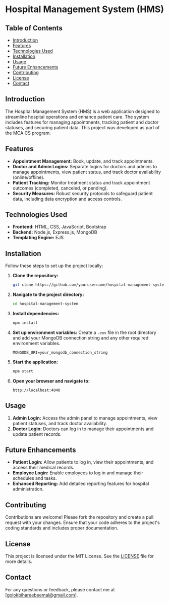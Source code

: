 # Hospital Management System (HMS)

## Table of Contents
- [Introduction](#introduction)
- [Features](#features)
- [Technologies Used](#technologies-used)
- [Installation](#installation)
- [Usage](#usage)
- [Future Enhancements](#future-enhancements)
- [Contributing](#contributing)
- [License](#license)
- [Contact](#contact)

## Introduction
The Hospital Management System (HMS) is a web application designed to streamline hospital operations and enhance patient care. The system includes features for managing appointments, tracking patient and doctor statuses, and securing patient data. This project was developed as part of the MCA CS program.

## Features
- **Appointment Management:** Book, update, and track appointments.
- **Doctor and Admin Logins:** Separate logins for doctors and admins to manage appointments, view patient status, and track doctor availability (online/offline).
- **Patient Tracking:** Monitor treatment status and track appointment outcomes (completed, canceled, or pending).
- **Security Measures:** Robust security protocols to safeguard patient data, including data encryption and access controls.

## Technologies Used
- **Frontend:** HTML, CSS, JavaScript, Bootstrap
- **Backend:** Node.js, Express.js, MongoDB
- **Templating Engine:** EJS

## Installation
Follow these steps to set up the project locally:

1. **Clone the repository:**
    ```bash
    git clone https://github.com/yourusername/hospital-management-system.git
    ```
2. **Navigate to the project directory:**
    ```bash
    cd hospital-management-system
    ```
3. **Install dependencies:**
    ```bash
    npm install
    ```
4. **Set up environment variables:**
    Create a `.env` file in the root directory and add your MongoDB connection string and any other required environment variables.
    ```env
    MONGODB_URI=your_mongodb_connection_string
    ```

5. **Start the application:**
    ```bash
    npm start
    ```

6. **Open your browser and navigate to:**
    ```
    http://localhost:4040
    ```

## Usage
1. **Admin Login:** Access the admin panel to manage appointments, view patient statuses, and track doctor availability.
2. **Doctor Login:** Doctors can log in to manage their appointments and update patient records.

## Future Enhancements
- **Patient Login:** Allow patients to log in, view their appointments, and access their medical records.
- **Employee Login:** Enable employees to log in and manage their schedules and tasks.
- **Enhanced Reporting:** Add detailed reporting features for hospital administration.

## Contributing
Contributions are welcome! Please fork the repository and create a pull request with your changes. Ensure that your code adheres to the project's coding standards and includes proper documentation.

## License
This project is licensed under the MIT License. See the [LICENSE](LICENSE) file for more details.

## Contact
For any questions or feedback, please contact me at [golokbihareebeemal@gmail.com].
